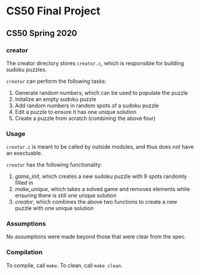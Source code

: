 # CS50 Final Project
## CS50 Spring 2020

### creator

The creator directory stores `creator.c`, which is responsible for building sudoku puzzles.

`creator` can perform the following tasks:

1. Generate random numbers, which can be used to populate the puzzle
2. Initalize an empty sudoku puzzle
3. Add random numbers in random spots of a sudoku puzzle
4. Edit a puzzle to ensure it has one unique solution
5. Create a puzzle from scratch (combining the above four)

### Usage

`creator.c` is meant to be called by outside modules, and thus does not have an exectuable.

`creator` has the following functionality:

1. *game_init*, which creates a new sudoku puzzle with 9 spots randomly filled in
2. *make_unique*, which takes a solved game and removes elements while ensuring there is still one unique solution
3. *creator*, which combines the above two functions to create a new puzzle with one unique solution 

### Assumptions

No assumptions were made beyond those that were clear from the spec.

### Compilation

To compile, call `make`. To clean, call `make clean`.
